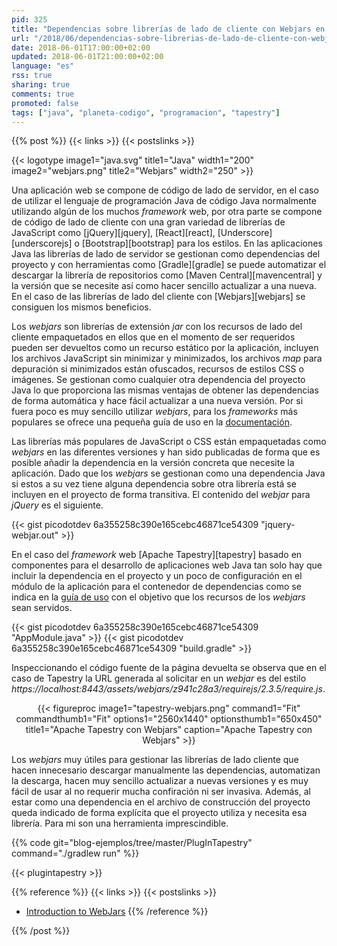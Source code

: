 ```yaml
---
pid: 325
title: "Dependencias sobre librerías de lado de cliente con Webjars en una aplicación web Java"
url: "/2018/06/dependencias-sobre-librerias-de-lado-de-cliente-con-webjars-en-una-aplicacion-web-java/"
date: 2018-06-01T17:00:00+02:00
updated: 2018-06-01T21:00:00+02:00
language: "es"
rss: true
sharing: true
comments: true
promoted: false
tags: ["java", "planeta-codigo", "programacion", "tapestry"]
---
```


{{% post %}}
{{< links >}}
{{< postslinks >}}

{{< logotype image1="java.svg" title1="Java" width1="200" image2="webjars.png" title2="Webjars" width2="250" >}}

Una aplicación web se compone de código de lado de servidor, en el caso de utilizar el lenguaje de programación Java de código Java normalmente utilizando algún de los muchos _framework_ web, por otra parte se compone de código de lado de cliente con una gran variedad de librerías de JavaScript como [jQuery][jquery], [React][react], [Underscore][underscorejs] o [Bootstrap][bootstrap] para los estilos. En las aplicaciones Java las librerías de lado de servidor se gestionan como dependencias del proyecto y con herramientas como [Gradle][gradle] se puede automatizar el descargar la librería de repositorios como [Maven Central][mavencentral] y la versión que se necesite así como hacer sencillo actualizar a una nueva. En el caso de las librerías de lado del cliente con [Webjars][webjars] se consiguen los mismos beneficios.

Los _webjars_ son librerías de extensión _jar_ con los recursos de lado del cliente empaquetados en ellos que en el momento de ser requeridos pueden ser devueltos como un recurso estático por la aplicación, incluyen los archivos JavaScript sin minimizar y minimizados, los archivos _map_ para depuración si minimizados están ofuscados, recursos de estilos CSS o imágenes. Se gestionan como cualquier otra dependencia del proyecto Java lo que proporciona las mismas ventajas de obtener las dependencias de forma automática y hace fácil actualizar a una nueva versión. Por si fuera poco es muy sencillo utilizar _webjars_, para los _frameworks_ más populares se ofrece una pequeña guía de uso en la [documentación](https://www.webjars.org/documentation).

Las librerías más populares de JavaScript o CSS están empaquetadas como _webjars_ en las diferentes versiones y han sido publicadas de forma que es posible añadir la dependencia en la versión concreta que necesite la aplicación. Dado que los _webjars_ se gestionan como una dependencia Java si estos a su vez tiene alguna dependencia sobre otra librería está se incluyen en el proyecto de forma transitiva. El contenido del _webjar_ para _jQuery_ es el siguiente.

{{< gist picodotdev 6a355258c390e165cebc46871ce54309 "jquery-webjar.out" >}}

En el caso del _framework_ web [Apache Tapestry][tapestry] basado en componentes para el desarrollo de aplicaciones web Java tan solo hay que incluir la dependencia en el proyecto y un poco de configuración en el módulo de la aplicación para el contenedor de dependencias como se indica en la [guía de uso](https://www.webjars.org/documentation#tapestry) con el objetivo que los recursos de los _webjars_ sean servidos.

{{< gist picodotdev 6a355258c390e165cebc46871ce54309 "AppModule.java" >}}
{{< gist picodotdev 6a355258c390e165cebc46871ce54309 "build.gradle" >}}

Inspeccionando el código fuente de la página devuelta se observa que en el caso de Tapestry la URL generada al solicitar en un _webjar_ es del estilo _https\://localhost:8443/assets/webjars/z941c28a3/requirejs/2.3.5/require.js_.

<div class="media" style="text-align: center;">
    {{< figureproc
        image1="tapestry-webjars.png" command1="Fit" commandthumb1="Fit" options1="2560x1440" optionsthumb1="650x450" title1="Apache Tapestry con Webjars"
        caption="Apache Tapestry con Webjars" >}}
</div>

Los _webjars_ muy útiles para gestionar las librerías de lado cliente que hacen innecesario descargar manualmente las dependencias, automatizan la descarga, hacen muy sencillo actualizar a nuevas versiones y es muy fácil de usar al no requerir mucha confiración ni ser invasiva. Además, al estar como una dependencia en el archivo de construcción del proyecto queda indicado de forma explícita que el proyecto utiliza y necesita esa librería. Para mi son una herramienta imprescindible.

{{% code git="blog-ejemplos/tree/master/PlugInTapestry" command="./gradlew run" %}}

{{< plugintapestry >}}

{{% reference %}}
{{< links >}}
{{< postslinks >}}
* [Introduction to WebJars](http://www.baeldung.com/maven-webjars)
{{% /reference %}}

{{% /post %}}
